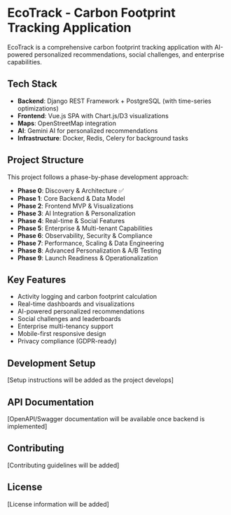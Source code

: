# EcoTrack - Carbon Footprint Tracking Application

EcoTrack is a comprehensive carbon footprint tracking application with AI-powered personalized recommendations, social challenges, and enterprise capabilities.

## Tech Stack

- **Backend**: Django REST Framework + PostgreSQL (with time-series optimizations)
- **Frontend**: Vue.js SPA with Chart.js/D3 visualizations
- **Maps**: OpenStreetMap integration
- **AI**: Gemini AI for personalized recommendations
- **Infrastructure**: Docker, Redis, Celery for background tasks

## Project Structure

This project follows a phase-by-phase development approach:

- **Phase 0**: Discovery & Architecture ✅
- **Phase 1**: Core Backend & Data Model
- **Phase 2**: Frontend MVP & Visualizations  
- **Phase 3**: AI Integration & Personalization
- **Phase 4**: Real-time & Social Features
- **Phase 5**: Enterprise & Multi-tenant Capabilities
- **Phase 6**: Observability, Security & Compliance
- **Phase 7**: Performance, Scaling & Data Engineering
- **Phase 8**: Advanced Personalization & A/B Testing
- **Phase 9**: Launch Readiness & Operationalization

## Key Features

- Activity logging and carbon footprint calculation
- Real-time dashboards and visualizations
- AI-powered personalized recommendations
- Social challenges and leaderboards
- Enterprise multi-tenancy support
- Mobile-first responsive design
- Privacy compliance (GDPR-ready)

## Development Setup

[Setup instructions will be added as the project develops]

## API Documentation

[OpenAPI/Swagger documentation will be available once backend is implemented]

## Contributing

[Contributing guidelines will be added]

## License

[License information will be added]